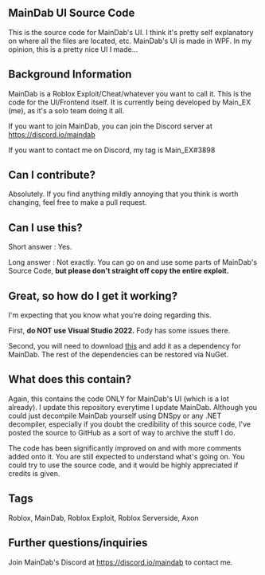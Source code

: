 ## MainDab UI Source Code
This is the source code for MainDab's UI. I think it's pretty self explanatory on where all the files are located, etc. MainDab's UI is made in WPF. In my opinion, this is a pretty nice UI I made... 

## Background Information
MainDab is a Roblox Exploit/Cheat/whatever you want to call it. This is the code for the UI/Frontend itself. It is currently being developed by Main_EX (me), as it's a solo team doing it all.

If you want to join MainDab, you can join the Discord server at https://discord.io/maindab

If you want to contact me on Discord, my tag is Main_EX#3898

## Can I contribute? 
Absolutely. If you find anything mildly annoying that you think is worth changing, feel free to make a pull request. 

## Can I use this?
Short answer : Yes.

Long answer : Not exactly. You can go on and use some parts of MainDab's Source Code, **but please don't straight off copy the entire exploit.**

## Great, so how do I get it working?
I'm expecting that you know what you're doing regarding this.

First, **do NOT use Visual Studio 2022.** Fody has some issues there.

Second, you will need to download [this](https://github.com/MainDabRblx/ProjectDab/raw/master/PastebinAPI.dll) and add it as a dependency for MainDab. The rest of the dependencies can be restored via NuGet.

## What does this contain?
Again, this contains the code ONLY for MainDab's UI (which is a lot already). I update this repository everytime I update MainDab. Although you could just decompile MainDab yourself using DNSpy or any .NET decompiler, especially if you doubt the credibility of this source code, I've posted the source to GitHub as a sort of way to archive the stuff I do.

The code has been significantly improved on and with more comments added onto it. You are still expected to understand what's going on. You could try to use the source code, and it would be highly appreciated if credits is given.

## Tags
Roblox, MainDab, Roblox Exploit, Roblox Serverside, Axon

## Further questions/inquiries 
Join MainDab's Discord at https://discord.io/maindab to contact me.
